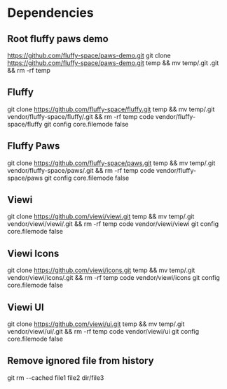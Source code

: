 # Dependencies

## Root fluffy paws demo
https://github.com/fluffy-space/paws-demo.git
git clone https://github.com/fluffy-space/paws-demo.git temp && mv temp/.git .git && rm -rf temp


## Fluffy

git clone https://github.com/fluffy-space/fluffy.git temp && mv temp/.git vendor/fluffy-space/fluffy/.git && rm -rf temp
code vendor/fluffy-space/fluffy
git config core.filemode false

## Fluffy Paws

git clone https://github.com/fluffy-space/paws.git temp && mv temp/.git vendor/fluffy-space/paws/.git && rm -rf temp
code vendor/fluffy-space/paws
git config core.filemode false

## Viewi

git clone https://github.com/viewi/viewi.git temp && mv temp/.git vendor/viewi/viewi/.git && rm -rf temp
code vendor/viewi/viewi
git config core.filemode false

## Viewi Icons

git clone https://github.com/viewi/icons.git temp && mv temp/.git vendor/viewi/icons/.git && rm -rf temp
code vendor/viewi/icons
git config core.filemode false

## Viewi UI

git clone https://github.com/viewi/ui.git temp && mv temp/.git vendor/viewi/ui/.git && rm -rf temp
code vendor/viewi/ui
git config core.filemode false


## Remove ignored file from history

git rm --cached file1 file2 dir/file3